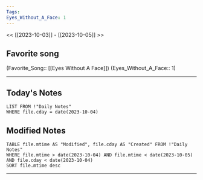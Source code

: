 ```yaml
---
Tags:
Eyes_Without_A_Face: 1
---
```

<< [[2023-10-03]] - [[2023-10-05]] >>
## Favorite song
(Favorite_Song:: [[Eyes Without A Face]]) (Eyes_Without_A_Face:: 1)

___
## Today's Notes
```dataview
LIST FROM !"Daily Notes"
WHERE file.cday = date(2023-10-04)
```
## Modified Notes
```dataview
TABLE file.mtime AS "Modified", file.cday AS "Created" FROM !"Daily Notes" 
WHERE file.mtime > date(2023-10-04) AND file.mtime < date(2023-10-05) AND file.cday < date(2023-10-04)
SORT file.mtime desc
```
___
